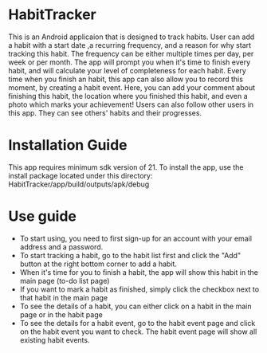 # HabitTracker
This is an Android applicaion that is designed to track habits. 
User can add a habit with a start date ,a recurring frequency, and a reason for why start tracking this habit. 
The frequency can be either multiple times per day, per week or per month. 
The app will prompt you when it's time to finish every habit, and will calculate your level of completeness for each habit. 
Every time when you finish an habit, this app can also allow you to record this moment, by creating a habit event. 
Here, you can add your comment about finishing this habit, the location where you finished this habit, and even a photo which marks your achievement! 
Users can also follow other users in this app. They can see others' habits and their progresses. 

# Installation Guide
This app requires minimum sdk version of 21. 
To install the app, use the install package located under this directory: HabitTracker/app/build/outputs/apk/debug

# Use guide
- To start using, you need to first sign-up for an account with your email address and a password.
- To start tracking a habit, go to the habit list first and click the "Add" button at the right bottom corner to add a habit.
- When it's time for you to finish a habit, the app will show this habit in the main page (to-do list page)
- If you want to mark a habit as finished, simply click the checkbox next to that habit in the main page
- To see the details of a habit, you can either click on a habit in the main page or in the habit page
- To see the details for a habit event, go to the habit event page and click on the habit event you want to check. The habit event page will show all existing habit events.
